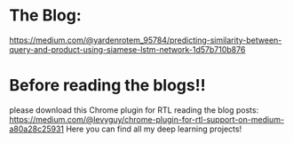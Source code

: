 # The Blog:
https://medium.com/@yardenrotem_95784/predicting-similarity-between-query-and-product-using-siamese-lstm-network-1d57b710b876


# Before reading the blogs!!
please download this Chrome plugin for RTL reading the blog posts:
https://medium.com/@levyguy/chrome-plugin-for-rtl-support-on-medium-a80a28c25931
Here you can find all my deep learning projects!

